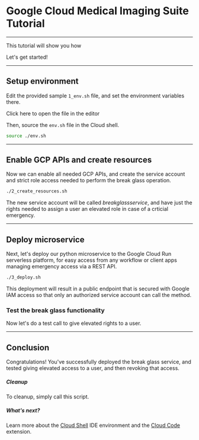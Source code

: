# Google Cloud Medical Imaging Suite Tutorial

---
This tutorial will show you how 

Let's get started!

---

## Setup environment

Edit the provided sample `1_env.sh` file, and set the environment variables there.

Click <walkthrough-editor-open-file filePath="1_env.sh">here</walkthrough-editor-open-file> to open the file in the editor

Then, source the `env.sh` file in the Cloud shell.

```sh
source ./env.sh
```

---

## Enable GCP APIs and create resources

Now we can enable all needed GCP APIs, and create the service account and strict role access needed to perform the break glass operation.

```sh
./2_create_resources.sh
```

<walkthrough-footnote>The new service account will be called *breakglassservice*, and have just the rights needed to assign a user an elevated role in case of a crticial emergency.</walkthrough-footnote>

---

## Deploy microservice

Next, let's deploy our python microservice to the Google Cloud Run serverless platform, for easy access from any workflow or client apps managing emergency access via a REST API.

```sh
./3_deploy.sh
```

This deployment will result in a public endpoint that is secured with Google IAM access so that only an authorized service account can call the method.

### Test the break glass functionality

Now let's do a test call to give elevated rights to a user.

---
## Conclusion

<walkthrough-conclusion-trophy></walkthrough-conclusion-trophy>

Congratulations! You've successfully deployed the break glass service, and tested giving elevated access to a user, and then revoking that access.

<walkthrough-inline-feedback></walkthrough-inline-feedback>

##### Cleanup

To cleanup, simply call this script.

##### What's next?

Learn more about the [Cloud Shell](https://cloud.google.com/shell) IDE environment and the [Cloud Code](https://cloud.google.com/code) extension.